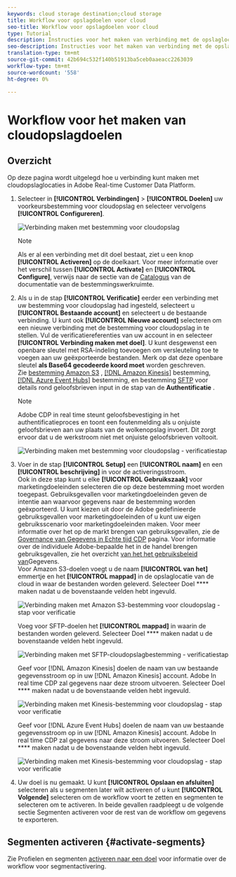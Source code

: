 ```yaml
---
keywords: cloud storage destination;cloud storage
title: Workflow voor opslagdoelen voor cloud
seo-title: Workflow voor opslagdoelen voor cloud
type: Tutorial
description: Instructies voor het maken van verbinding met de opslaglocaties van uw cloud
seo-description: Instructies voor het maken van verbinding met de opslaglocaties van uw cloud
translation-type: tm+mt
source-git-commit: 42b694c532f140b51913ba5ceb0aaeacc2263039
workflow-type: tm+mt
source-wordcount: '558'
ht-degree: 0%

---
```



# Workflow voor het maken van cloudopslagdoelen

## Overzicht

Op deze pagina wordt uitgelegd hoe u verbinding kunt maken met cloudopslaglocaties in Adobe Real-time Customer Data Platform.

1. Selecteer in **[!UICONTROL Verbindingen]** > **[!UICONTROL Doelen]** uw voorkeursbestemming voor cloudopslag en selecteer vervolgens **[!UICONTROL Configureren]**.

   ![Verbinding maken met bestemming voor cloudopslag](./assets/connect-cloud-destination.png)

   >[!NOTE]
   >
   >Als er al een verbinding met dit doel bestaat, ziet u een knop **[!UICONTROL Activeren]** op de doelkaart. Voor meer informatie over het verschil tussen **[!UICONTROL Activate]** en **[!UICONTROL Configure]**, verwijs naar de sectie van de [Catalogus](/help/rtcdp/destinations/destinations-workspace.md#catalog) van de documentatie van de bestemmingswerkruimte.

2. Als u in de stap **[!UICONTROL Verificatie]** eerder een verbinding met uw bestemming voor cloudopslag had ingesteld, selecteert u **[!UICONTROL Bestaande account]** en selecteert u de bestaande verbinding. U kunt ook **[!UICONTROL Nieuwe account]** selecteren om een nieuwe verbinding met de bestemming voor cloudopslag in te stellen. Vul de verificatiereferenties van uw account in en selecteer **[!UICONTROL Verbinding maken met doel]**. U kunt desgewenst een openbare sleutel met RSA-indeling toevoegen om versleuteling toe te voegen aan uw geëxporteerde bestanden. Merk op dat deze openbare sleutel **als Base64 gecodeerde koord moet** worden geschreven. <br> Zie [bestemming Amazon S3](/help/rtcdp/destinations/amazon-s3-destination.md) , [[!DNL Amazon Kinesis]](/help/rtcdp/destinations/amazon-kinesis-destination.md) bestemming, [[!DNL Azure Event Hubs]](/help/rtcdp/destinations/azure-event-hubs-destination.md) bestemming, en bestemming [SFTP](/help/rtcdp/destinations/sftp-destination.md) voor details rond geloofsbrieven input in de stap van de **Authentificatie** .

   >[!NOTE]
   >
   >Adobe CDP in real time steunt geloofsbevestiging in het authentificatieproces en toont een foutenmelding als u onjuiste geloofsbrieven aan uw plaats van de wolkenopslag invoert. Dit zorgt ervoor dat u de werkstroom niet met onjuiste geloofsbrieven voltooit.

   ![Verbinding maken met bestemming voor cloudopslag - verificatiestap](./assets/csdw/destination-account.png)

3. Voer in de stap **[!UICONTROL Setup]** een **[!UICONTROL naam]** en een **[!UICONTROL beschrijving]** in voor de activeringsstroom. <br>
Ook in deze stap kunt u elke **[!UICONTROL Gebruikszaak]** voor marketingdoeleinden selecteren die op deze bestemming moet worden toegepast. Gebruiksgevallen voor marketingdoeleinden geven de intentie aan waarvoor gegevens naar de bestemming worden geëxporteerd. U kunt kiezen uit door de Adobe gedefinieerde gebruiksgevallen voor marketingdoeleinden of u kunt uw eigen gebruiksscenario voor marketingdoeleinden maken. Voor meer informatie over het op de markt brengen van gebruiksgevallen, zie de [Governance van Gegevens in Echte tijd CDP](/help/rtcdp/privacy/data-governance-overview.md#destinations) pagina. Voor informatie over de individuele Adobe-bepaalde het in de handel brengen gebruiksgevallen, zie het overzicht [van het het gebruiksbeleid van](/help/data-governance/policies/overview.md#core-actions)Gegevens. <br>
Voor Amazon S3-doelen voegt u de naam **[!UICONTROL van het]** emmertje en het **[!UICONTROL mappad]** in de opslaglocatie van de cloud in waar de bestanden worden geleverd. Selecteer Doel **** maken nadat u de bovenstaande velden hebt ingevuld.

   ![Verbinding maken met Amazon S3-bestemming voor cloudopslag - stap voor verificatie](./assets/amazon-s3-setup-step.png)

   Voeg voor SFTP-doelen het **[!UICONTROL mappad]** in waarin de bestanden worden geleverd. Selecteer Doel **** maken nadat u de bovenstaande velden hebt ingevuld.

   ![Verbinding maken met SFTP-cloudopslagbestemming - verificatiestap](./assets/sftp-destinations-setup-step.png)

   Geef voor [!DNL Amazon Kinesis] doelen de naam van uw bestaande gegevensstroom op in uw [!DNL Amazon Kinesis] account. Adobe In real time CDP zal gegevens naar deze stroom uitvoeren. Selecteer Doel **** maken nadat u de bovenstaande velden hebt ingevuld.

   ![Verbinding maken met Kinesis-bestemming voor cloudopslag - stap voor verificatie](./assets/kinesis-destinations-setup-step.png)

   Geef voor [!DNL Azure Event Hubs] doelen de naam van uw bestaande gegevensstroom op in uw [!DNL Amazon Kinesis] account. Adobe In real time CDP zal gegevens naar deze stroom uitvoeren. Selecteer Doel **** maken nadat u de bovenstaande velden hebt ingevuld.

   ![Verbinding maken met Kinesis-bestemming voor cloudopslag - stap voor verificatie](./assets/eventhubs-destinations-setup-step.png)

4. Uw doel is nu gemaakt. U kunt **[!UICONTROL Opslaan en afsluiten]** selecteren als u segmenten later wilt activeren of u kunt **[!UICONTROL Volgende]** selecteren om de workflow voort te zetten en segmenten te selecteren om te activeren. In beide gevallen raadpleegt u de volgende sectie Segmenten [](#activate-segments)activeren voor de rest van de workflow om gegevens te exporteren.

## Segmenten activeren {#activate-segments}

Zie Profielen en segmenten [activeren naar een doel](/help/rtcdp/destinations/activate-destinations.md) voor informatie over de workflow voor segmentactivering.